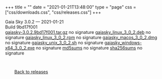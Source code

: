 +++
title = ""
date = "2021-01-21T13:48:00"
type = "page"
css = ["css/downloads.css", "css/releases.css"]
+++

<div class="download-container">
<div id="download-title">
<i class="fa-solid fa-tag"></i>
Gaia Sky <span class="downloads-version">3.0.2</span> — <i class="fa-solid fa-clock"></i>
<time class="downloads-releasedate" datetime="2021-01-21T13:48:00" title="Published: 2021-01-21T13:48:00">2021-01-21</time></div>
<div class="downloads-build">Build 9bd17f001</div>
<div class="download-section">
<a href="https://gaia.ari.uni-heidelberg.de/gaiasky/releases/3.0.2.9bd17f001/gaiasky-3.0.2.9bd17f001.tar.gz" class="download-button">gaiasky-3.0.2.9bd17f001.tar.gz</a>
<span class="signature">no signature</span>
<a href="https://gaia.ari.uni-heidelberg.de/gaiasky/releases/3.0.2.9bd17f001/gaiasky_linux_3_0_2.deb" class="download-button">gaiasky_linux_3_0_2.deb</a>
<span class="signature">no signature</span>
<a href="https://gaia.ari.uni-heidelberg.de/gaiasky/releases/3.0.2.9bd17f001/gaiasky_linux_3_0_2.rpm" class="download-button">gaiasky_linux_3_0_2.rpm</a>
<span class="signature">no signature</span>
<a href="https://gaia.ari.uni-heidelberg.de/gaiasky/releases/3.0.2.9bd17f001/gaiasky_macos_3_0_2.dmg" class="download-button">gaiasky_macos_3_0_2.dmg</a>
<span class="signature">no signature</span>
<a href="https://gaia.ari.uni-heidelberg.de/gaiasky/releases/3.0.2.9bd17f001/gaiasky_unix_3_0_2.sh" class="download-button">gaiasky_unix_3_0_2.sh</a>
<span class="signature">no signature</span>
<a href="https://gaia.ari.uni-heidelberg.de/gaiasky/releases/3.0.2.9bd17f001/gaiasky_windows-x64_3_0_2.exe" class="download-button">gaiasky_windows-x64_3_0_2.exe</a>
<span class="signature">no signature</span>
<a href="https://gaia.ari.uni-heidelberg.de/gaiasky/releases/3.0.2.9bd17f001/md5sums" class="download-button">md5sums</a>
<span class="signature">no signature</span>
<a href="https://gaia.ari.uni-heidelberg.de/gaiasky/releases/3.0.2.9bd17f001/sha256sums" class="download-button">sha256sums</a>
<span class="signature">no signature</span>
</div>
</div>

<p class="center-text" style="padding: 30px;">
<i class="fa-solid fa-circle-arrow-left"></i> <a href="/downloads/releases">Back to releases</a>
</p>
